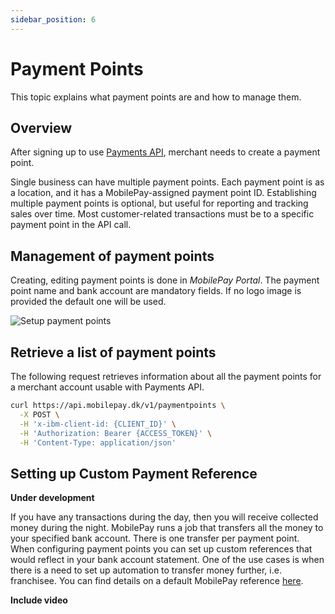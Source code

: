 ```yaml
---
sidebar_position: 6
---
```


# Payment Points

This topic explains what payment points are and how to manage them.

## Overview

After signing up to use [Payments API](/docs/payments-refunds/create-payments), merchant needs to create a payment point.

Single business can have multiple payment points. Each payment point is as a location, and it has a MobilePay-assigned payment point ID. Establishing multiple payment points is optional, but useful for reporting and tracking sales over time. Most customer-related transactions must be to a specific payment point in the API call.

## Management of payment points

Creating, editing payment points is done in _MobilePay Portal_. The payment point name and bank account are mandatory fields. If no logo image is provided the default one will be used.

![Setup payment points](/img/pp-example.gif)

## Retrieve a list of payment points

The following request retrieves information about all the payment points for a merchant account usable with Payments API.

```bash title="Retrieve all payment points"
curl https://api.mobilepay.dk/v1/paymentpoints \
  -X POST \
  -H 'x-ibm-client-id: {CLIENT_ID}' \
  -H 'Authorization: Bearer {ACCESS_TOKEN}' \
  -H 'Content-Type: application/json'
```

## Setting up Custom Payment Reference

**Under development**

If you have any transactions during the day, then you will receive collected money during the night. MobilePay runs a job that transfers all the money to your specified bank account. There is one transfer per payment point. When configuring payment points you can set up custom references that would reflect in your bank account statement. One of the use cases is when there is a need to set up automation to transfer money further, i.e. franchisee. You can find details on a default MobilePay reference [here](https://developer.mobilepay.dk/transactionreporting-api).

**Include video**
